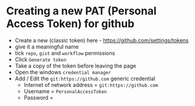 # Creating a new PAT (Personal Access Token) for github

- Create a new (classic token) here - https://github.com/settings/tokens
- give it a meaningful name
- tick `repo`, `gist` and `workflow` permissions
- Click `Generate token`
- Take a copy of the token before leaving the page
- Open the windows `credential manager`
- Add / Edit the `git:https://github.com` generic credential
  - Internet of network address = `git:https://github.com`
  - Username = `PersonalAccessToken`
  - Password = <token>